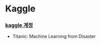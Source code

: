 # Kaggle

### [kaggle 계정](https://www.kaggle.com/sunnight9507)

- Titanic: Machine Learning from Disaster
